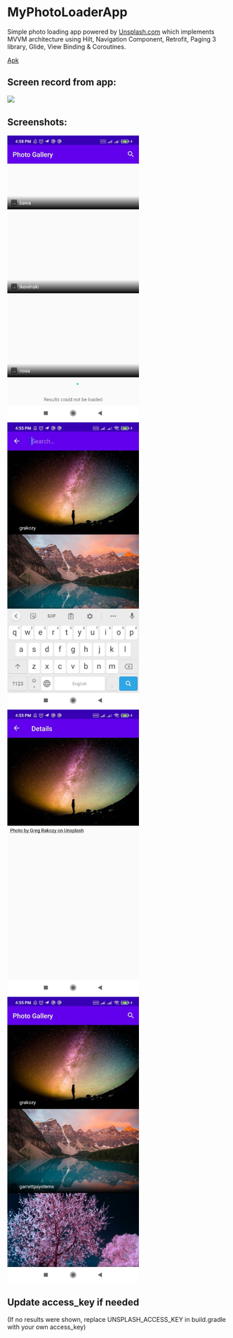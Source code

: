# MyPhotoLoaderApp

Simple photo loading app powered by [Unsplash.com](https://unsplash.com) which implements MVVM architecture using Hilt, Navigation Component, Retrofit, Paging 3 library, Glide, View Binding & Coroutines.

[Apk](https://github.com/behnawwm/MyPhotoLoaderApp/blob/master/Apk/MyPhotoLoader.apk)

## Screen record from app:
<img src="https://github.com/behnawwm/MyPhotoLoaderApp/blob/master/screenshots/ezgif-2-b548f7d32d1b.gif?raw=true" width="400" >

## Screenshots:
<img src="https://github.com/behnawwm/MyPhotoLoaderApp/blob/master/screenshots/photo5803347900867130566.jpg" width="300" >
<img src="https://github.com/behnawwm/MyPhotoLoaderApp/blob/master/screenshots/photo5803347900867130568.jpg" width="300" >
<img src="https://github.com/behnawwm/MyPhotoLoaderApp/blob/master/screenshots/photo5803347900867130569.jpg" width="300" >
<img src="https://github.com/behnawwm/MyPhotoLoaderApp/blob/master/screenshots/photo5803347900867130570.jpg" width="300" >
 

## Update access_key if needed
(If no results were shown, replace UNSPLASH_ACCESS_KEY in build.gradle with your own access_key)
